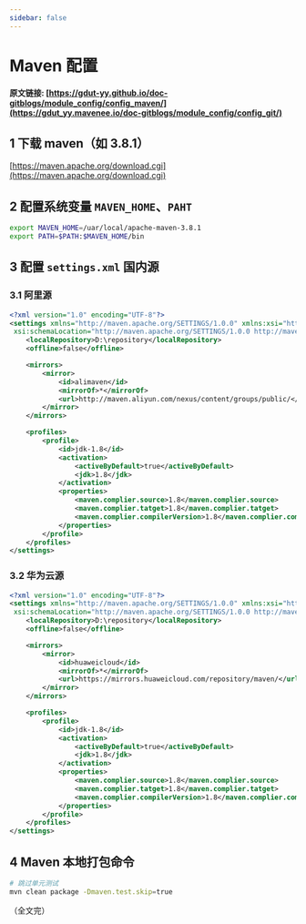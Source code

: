 ```yaml
---
sidebar: false
---
```


# Maven 配置

**原文链接: [https://gdut-yy.github.io/doc-gitblogs/module_config/config_maven/](https://gdut_yy.mavenee.io/doc-gitblogs/module_config/config_git/)**

## 1 下载 maven（如 3.8.1）

[https://maven.apache.org/download.cgi](https://maven.apache.org/download.cgi)

## 2 配置系统变量 `MAVEN_HOME`、`PAHT`

```sh
export MAVEN_HOME=/uar/local/apache-maven-3.8.1
export PATH=$PATH:$MAVEN_HOME/bin
```

## 3 配置 `settings.xml` 国内源

### 3.1 阿里源

```xml
<?xml version="1.0" encoding="UTF-8"?>
<settings xmlns="http://maven.apache.org/SETTINGS/1.0.0" xmlns:xsi="http://www.w3.org/2001/XMLSchema-instance"
 xsi:schemaLocation="http://maven.apache.org/SETTINGS/1.0.0 http://maven.apache.org/xsd/settings-1.0.0.xsd">
	<localRepository>D:\repository</localRepository>
	<offline>false</offline>

	<mirrors>
		<mirror>
			<id>alimaven</id>
			<mirrorOf>*</mirrorOf>
			<url>http://maven.aliyun.com/nexus/content/groups/public/</url>
		</mirror>
	</mirrors>

	<profiles>
		<profile>
			<id>jdk-1.8</id>
			<activation>
				<activeByDefault>true</activeByDefault>
				<jdk>1.8</jdk>
			</activation>
			<properties>
				<maven.complier.source>1.8</maven.complier.source>
				<maven.complier.tatget>1.8</maven.complier.tatget>
				<maven.complier.compilerVersion>1.8</maven.complier.compilerVersion>
			</properties>
		</profile>
	</profiles>
</settings>
```

### 3.2 华为云源

```xml
<?xml version="1.0" encoding="UTF-8"?>
<settings xmlns="http://maven.apache.org/SETTINGS/1.0.0" xmlns:xsi="http://www.w3.org/2001/XMLSchema-instance"
 xsi:schemaLocation="http://maven.apache.org/SETTINGS/1.0.0 http://maven.apache.org/xsd/settings-1.0.0.xsd">
	<localRepository>D:\repository</localRepository>
	<offline>false</offline>

	<mirrors>
		<mirror>
			<id>huaweicloud</id>
			<mirrorOf>*</mirrorOf>
			<url>https://mirrors.huaweicloud.com/repository/maven/</url>
		</mirror>
	</mirrors>

	<profiles>
		<profile>
			<id>jdk-1.8</id>
			<activation>
				<activeByDefault>true</activeByDefault>
				<jdk>1.8</jdk>
			</activation>
			<properties>
				<maven.complier.source>1.8</maven.complier.source>
				<maven.complier.tatget>1.8</maven.complier.tatget>
				<maven.complier.compilerVersion>1.8</maven.complier.compilerVersion>
			</properties>
		</profile>
	</profiles>
</settings>
```

## 4 Maven 本地打包命令

```sh
# 跳过单元测试
mvn clean package -Dmaven.test.skip=true
```

（全文完）
